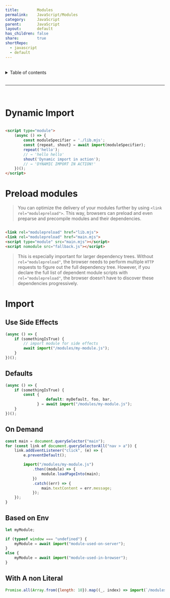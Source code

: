 ```yaml
---
title:        Modules
permalink:    JavaScript/Modules
category:     JavaScript
parent:       JavaScript
layout:       default
has_children: false
share:        true
shortRepo:
  - javascript
  - default          
---
```



<br/>          

<details markdown="block">                
<summary>                
Table of contents                
</summary>                
{: .text-delta }                
1. TOC                
{:toc}                
</details>                

<br/>                

***                

<br/>

# Dynamic Import

```html

<script type="module">
    (async () => {
        const moduleSpecifier = './lib.mjs';
        const {repeat, shout} = await import(moduleSpecifier);
        repeat('hello');
        // → 'hello hello'
        shout('Dynamic import in action');
        // → 'DYNAMIC IMPORT IN ACTION!'
    })();
</script>
```

# Preload modules

> You can optimize the delivery of your modules further by using ```<link rel="modulepreload">```.
> This way, browsers can preload and even preparse and precompile modules and their dependencies.

```html

<link rel="modulepreload" href="lib.mjs">
<link rel="modulepreload" href="main.mjs">
<script type="module" src="main.mjs"></script>
<script nomodule src="fallback.js"></script>
```

> This is especially important for larger dependency trees.
> Without ```rel="modulepreload"```,
> the browser needs to perform multiple ```HTTP``` requests to figure out the full dependency tree.
> However, if you declare the full list of dependent module scripts with ```rel="modulepreload"```,
> the browser doesn’t have to discover these dependencies progressively.

# Import

## Use Side Effects

```javascript
(async () => {
    if (somethingIsTrue) {
        // import module for side effects
        await import("/modules/my-module.js");
    }
})();

```

## Defaults

```javascript
(async () => {
    if (somethingIsTrue) {
        const {
                  default: myDefault, foo, bar,
              } = await import("/modules/my-module.js");
    }
})();

```

## On Demand

```javascript
const main = document.querySelector("main");
for (const link of document.querySelectorAll("nav > a")) {
    link.addEventListener("click", (e) => {
        e.preventDefault();

        import("/modules/my-module.js")
            .then((module) => {
                module.loadPageInto(main);
            })
            .catch((err) => {
                main.textContent = err.message;
            });
    });
}

```

## Based on Env

```javascript
let myModule;

if (typeof window === "undefined") {
    myModule = await import("module-used-on-server");
}
else {
    myModule = await import("module-used-in-browser");
}

```

## With A non Literal

```javascript
Promise.all(Array.from({length: 10}).map((_, index) => import(`/modules/module-${index}.js`),),).then((modules) => modules.forEach((module) => module.load()));

```